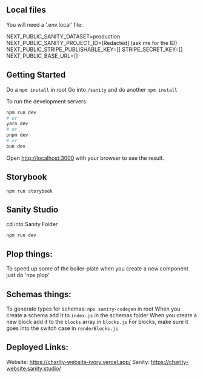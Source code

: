 ## Local files

You will need a '.env.local' file:

NEXT_PUBLIC_SANITY_DATASET=production
NEXT_PUBLIC_SANITY_PROJECT_ID=[Redacted] (ask me for the ID)
NEXT_PUBLIC_STRIPE_PUBLISHABLE_KEY=[]
STRIPE_SECRET_KEY=[]
NEXT_PUBLIC_BASE_URL=[]

## Getting Started

Do a `npm install` in root
Go into `/sanity` and do another `npm install`

To run the development servers:

```bash
npm run dev
# or
yarn dev
# or
pnpm dev
# or
bun dev
```

Open [http://localhost:3000](http://localhost:3000) with your browser to see the result.

## Storybook

`npm run storybook`

## Sanity Studio

cd into Sanity Folder

`npm run dev`

## Plop things:

To speed up some of the boiler-plate when you create a new component just do 'npx plop'

## Schemas things:

To generate types for schemas: `npx sanity-codegen` in root
When you create a schema add it to `index.js` in the schemas folder
When you create a new block add it to the `blocks` array in `blocks.js`
For blocks, make sure it goes into the switch case in `renderBlocks.js`


## Deployed Links:

Website: https://charity-website-ivory.vercel.app/
Sanity: https://charity-website.sanity.studio/


